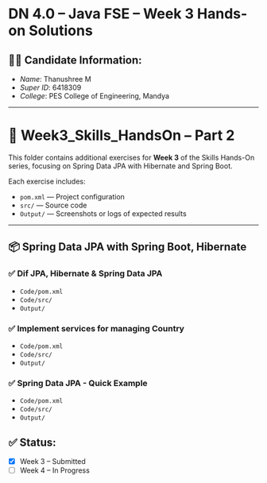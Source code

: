 # DN 4.0 – Java FSE – Week 3 Hands-on Solutions

## 👩‍💻 Candidate Information:
- *Name*: Thanushree M
- *Super ID*: 6418309
- *College*: PES College of Engineering, Mandya

---

# 📁 Week3_Skills_HandsOn – Part 2

This folder contains additional exercises for **Week 3** of the Skills Hands-On series, focusing on Spring Data JPA with Hibernate and Spring Boot.

Each exercise includes:
- `pom.xml` — Project configuration
- `src/` — Source code
- `Output/` — Screenshots or logs of expected results

---

## 📦 Spring Data JPA with Spring Boot, Hibernate

### ✅ Dif JPA, Hibernate & Spring Data JPA
- `Code/pom.xml`
- `Code/src/`
- `Output/`

### ✅ Implement services for managing Country
- `Code/pom.xml`
- `Code/src/`
- `Output/`

### ✅ Spring Data JPA - Quick Example
- `Code/pom.xml`
- `Code/src/`
- `Output/`

## ✅ Status:
- [x] Week 3 – Submitted
- [ ] Week 4 – In Progress
